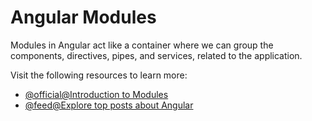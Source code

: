 # Angular Modules

Modules in Angular act like a container where we can group the components, directives, pipes, and services, related to the application.

Visit the following resources to learn more:

- [@official@Introduction to Modules](https://angular.io/guide/architecture-modules)
- [@feed@Explore top posts about Angular](https://app.daily.dev/tags/angular?ref=roadmapsh)
